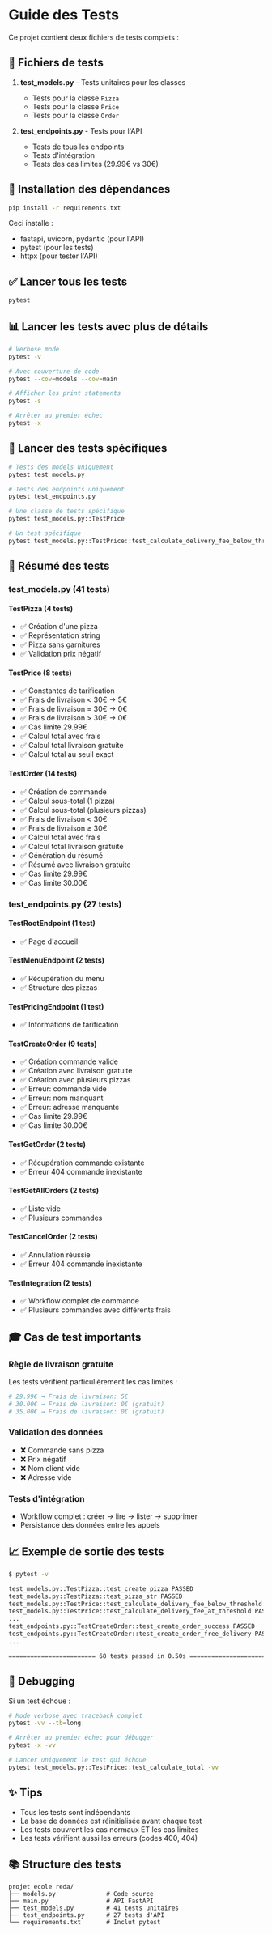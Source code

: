 # Guide des Tests

Ce projet contient deux fichiers de tests complets :

## 📁 Fichiers de tests

1. **test_models.py** - Tests unitaires pour les classes
   - Tests pour la classe `Pizza`
   - Tests pour la classe `Price`
   - Tests pour la classe `Order`

2. **test_endpoints.py** - Tests pour l'API
   - Tests de tous les endpoints
   - Tests d'intégration
   - Tests des cas limites (29.99€ vs 30€)

## 🚀 Installation des dépendances

```bash
pip install -r requirements.txt
```

Ceci installe :
- fastapi, uvicorn, pydantic (pour l'API)
- pytest (pour les tests)
- httpx (pour tester l'API)

## ✅ Lancer tous les tests

```bash
pytest
```

## 📊 Lancer les tests avec plus de détails

```bash
# Verbose mode
pytest -v

# Avec couverture de code
pytest --cov=models --cov=main

# Afficher les print statements
pytest -s

# Arrêter au premier échec
pytest -x
```

## 🎯 Lancer des tests spécifiques

```bash
# Tests des models uniquement
pytest test_models.py

# Tests des endpoints uniquement
pytest test_endpoints.py

# Une classe de tests spécifique
pytest test_models.py::TestPrice

# Un test spécifique
pytest test_models.py::TestPrice::test_calculate_delivery_fee_below_threshold
```

## 📝 Résumé des tests

### test_models.py (41 tests)

#### TestPizza (4 tests)
- ✅ Création d'une pizza
- ✅ Représentation string
- ✅ Pizza sans garnitures
- ✅ Validation prix négatif

#### TestPrice (8 tests)
- ✅ Constantes de tarification
- ✅ Frais de livraison < 30€ → 5€
- ✅ Frais de livraison = 30€ → 0€
- ✅ Frais de livraison > 30€ → 0€
- ✅ Cas limite 29.99€
- ✅ Calcul total avec frais
- ✅ Calcul total livraison gratuite
- ✅ Calcul total au seuil exact

#### TestOrder (14 tests)
- ✅ Création de commande
- ✅ Calcul sous-total (1 pizza)
- ✅ Calcul sous-total (plusieurs pizzas)
- ✅ Frais de livraison < 30€
- ✅ Frais de livraison ≥ 30€
- ✅ Calcul total avec frais
- ✅ Calcul total livraison gratuite
- ✅ Génération du résumé
- ✅ Résumé avec livraison gratuite
- ✅ Cas limite 29.99€
- ✅ Cas limite 30.00€

### test_endpoints.py (27 tests)

#### TestRootEndpoint (1 test)
- ✅ Page d'accueil

#### TestMenuEndpoint (2 tests)
- ✅ Récupération du menu
- ✅ Structure des pizzas

#### TestPricingEndpoint (1 test)
- ✅ Informations de tarification

#### TestCreateOrder (9 tests)
- ✅ Création commande valide
- ✅ Création avec livraison gratuite
- ✅ Création avec plusieurs pizzas
- ✅ Erreur: commande vide
- ✅ Erreur: nom manquant
- ✅ Erreur: adresse manquante
- ✅ Cas limite 29.99€
- ✅ Cas limite 30.00€

#### TestGetOrder (2 tests)
- ✅ Récupération commande existante
- ✅ Erreur 404 commande inexistante

#### TestGetAllOrders (2 tests)
- ✅ Liste vide
- ✅ Plusieurs commandes

#### TestCancelOrder (2 tests)
- ✅ Annulation réussie
- ✅ Erreur 404 commande inexistante

#### TestIntegration (2 tests)
- ✅ Workflow complet de commande
- ✅ Plusieurs commandes avec différents frais

## 🎓 Cas de test importants

### Règle de livraison gratuite
Les tests vérifient particulièrement les cas limites :

```python
# 29.99€ → Frais de livraison: 5€
# 30.00€ → Frais de livraison: 0€ (gratuit)
# 35.00€ → Frais de livraison: 0€ (gratuit)
```

### Validation des données
- ❌ Commande sans pizza
- ❌ Prix négatif
- ❌ Nom client vide
- ❌ Adresse vide

### Tests d'intégration
- Workflow complet : créer → lire → lister → supprimer
- Persistance des données entre les appels

## 📈 Exemple de sortie des tests

```bash
$ pytest -v

test_models.py::TestPizza::test_create_pizza PASSED
test_models.py::TestPizza::test_pizza_str PASSED
test_models.py::TestPrice::test_calculate_delivery_fee_below_threshold PASSED
test_models.py::TestPrice::test_calculate_delivery_fee_at_threshold PASSED
...
test_endpoints.py::TestCreateOrder::test_create_order_success PASSED
test_endpoints.py::TestCreateOrder::test_create_order_free_delivery PASSED
...

======================== 68 tests passed in 0.50s ========================
```

## 🐛 Debugging

Si un test échoue :

```bash
# Mode verbose avec traceback complet
pytest -vv --tb=long

# Arrêter au premier échec pour débugger
pytest -x -vv

# Lancer uniquement le test qui échoue
pytest test_models.py::TestPrice::test_calculate_total -vv
```

## ✨ Tips

- Tous les tests sont indépendants
- La base de données est réinitialisée avant chaque test
- Les tests couvrent les cas normaux ET les cas limites
- Les tests vérifient aussi les erreurs (codes 400, 404)

## 📚 Structure des tests

```
projet ecole reda/
├── models.py              # Code source
├── main.py                # API FastAPI
├── test_models.py         # 41 tests unitaires
├── test_endpoints.py      # 27 tests d'API
└── requirements.txt       # Inclut pytest
```
